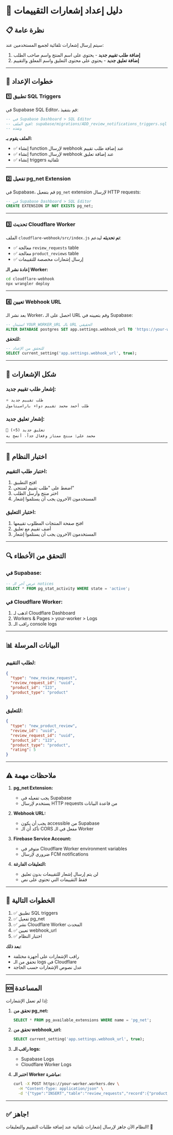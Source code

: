 # 🔔 دليل إعداد إشعارات التقييمات

## 📋 نظرة عامة

سيتم إرسال إشعارات تلقائية لجميع المستخدمين عند:
1. **إضافة طلب تقييم جديد** - يحتوي على اسم المنتج واسم صاحب الطلب
2. **إضافة تعليق جديد** - يحتوي على محتوى التعليق واسم المعلق والتقييم

---

## 🚀 خطوات الإعداد

### 1️⃣ تطبيق SQL Triggers

في Supabase SQL Editor، قم بتنفيذ:

```sql
-- في Supabase Dashboard > SQL Editor
-- افتح الملف: supabase/migrations/ADD_review_notifications_triggers.sql
-- ونفذه
```

**الملف يقوم بـ:**
- ✅ إنشاء function لإرسال webhook عند إضافة طلب تقييم
- ✅ إنشاء function لإرسال webhook عند إضافة تعليق
- ✅ إنشاء triggers تلقائية

---

### 2️⃣ تفعيل pg_net Extension

في Supabase، قم بتفعيل `pg_net` extension لإرسال HTTP requests:

```sql
-- في Supabase Dashboard > SQL Editor
CREATE EXTENSION IF NOT EXISTS pg_net;
```

---

### 3️⃣ تحديث Cloudflare Worker

الملف `cloudflare-webhook/src/index.js` **تم تحديثه** ليدعم:
- ✅ معالجة `review_requests` table
- ✅ معالجة `product_reviews` table
- ✅ إرسال إشعارات مخصصة للتقييمات

**إعادة نشر الـ Worker:**

```bash
cd cloudflare-webhook
npx wrangler deploy
```

---

### 4️⃣ تعيين Webhook URL

بعد نشر الـ Worker، احصل على الـ URL وقم بتعيينه في Supabase:

```sql
-- استبدل YOUR_WORKER_URL بالـ URL الحقيقي
ALTER DATABASE postgres SET app.settings.webhook_url TO 'https://your-worker.workers.dev';
```

**للتحقق:**

```sql
-- للتحقق من الإعداد
SELECT current_setting('app.settings.webhook_url', true);
```

---

## 📱 شكل الإشعارات

### إشعار طلب تقييم جديد:
```
⭐ طلب تقييم جديد
طلب أحمد محمد تقييم دواء باراسيتامول
```

### إشعار تعليق جديد:
```
💬 تعليق جديد (5⭐)
محمد علي: منتج ممتاز وفعال جداً، أنصح به
```

---

## 🧪 اختبار النظام

### اختبار طلب التقييم:
1. افتح التطبيق
2. اضغط على "طلب تقييم لمنتجي"
3. اختر منتج وأرسل الطلب
4. المستخدمون الآخرون يجب أن يستلموا إشعار

### اختبار التعليق:
1. افتح صفحة المنتجات المطلوب تقييمها
2. أضف تقييم مع تعليق
3. المستخدمون الآخرون يجب أن يستلموا إشعار

---

## 🔍 التحقق من الأخطاء

### في Supabase:
```sql
-- عرض آخر الـ notices
SELECT * FROM pg_stat_activity WHERE state = 'active';
```

### في Cloudflare Worker:
1. اذهب لـ Cloudflare Dashboard
2. Workers & Pages > your-worker > Logs
3. راقب الـ console logs

---

## 📊 البيانات المرسلة

### لطلب التقييم:
```json
{
  "type": "new_review_request",
  "review_request_id": "uuid",
  "product_id": "123",
  "product_type": "product"
}
```

### للتعليق:
```json
{
  "type": "new_product_review",
  "review_id": "uuid",
  "review_request_id": "uuid",
  "product_id": "123",
  "product_type": "product",
  "rating": 5
}
```

---

## ⚠️ ملاحظات مهمة

1. **pg_net Extension:**
   - يجب تفعيله في Supabase
   - يستخدم لإرسال HTTP requests من قاعدة البيانات

2. **Webhook URL:**
   - يجب أن يكون accessible من Supabase
   - تأكد أن الـ CORS مفعل في الـ Worker

3. **Firebase Service Account:**
   - متوفر في Cloudflare Worker environment variables
   - ضروري لإرسال FCM notifications

4. **التعليقات الفارغة:**
   - لن يتم إرسال إشعار للتقييمات بدون تعليق
   - فقط التقييمات التي تحتوي على نص

---

## 🎯 الخطوات التالية

1. ✅ تطبيق SQL triggers
2. ✅ تفعيل pg_net
3. ✅ نشر Cloudflare Worker المحدث
4. ✅ تعيين webhook_url
5. ✅ اختبار النظام

**بعد ذلك:**
- راقب الإشعارات على أجهزة مختلفة
- تحقق من الـ logs في Cloudflare
- عدل نصوص الإشعارات حسب الحاجة

---

## 🆘 المساعدة

إذا لم تعمل الإشعارات:

1. **تحقق من pg_net:**
   ```sql
   SELECT * FROM pg_available_extensions WHERE name = 'pg_net';
   ```

2. **تحقق من webhook_url:**
   ```sql
   SELECT current_setting('app.settings.webhook_url', true);
   ```

3. **راقب الـ logs:**
   - Supabase Logs
   - Cloudflare Worker Logs

4. **اختبر الـ Worker مباشرة:**
   ```bash
   curl -X POST https://your-worker.workers.dev \
     -H "Content-Type: application/json" \
     -d '{"type":"INSERT","table":"review_requests","record":{"product_name":"Test","requester_name":"User"}}'
   ```

---

## ✅ جاهز!

النظام الآن جاهز لإرسال إشعارات تلقائية عند إضافة طلبات التقييم والتعليقات! 🎉
